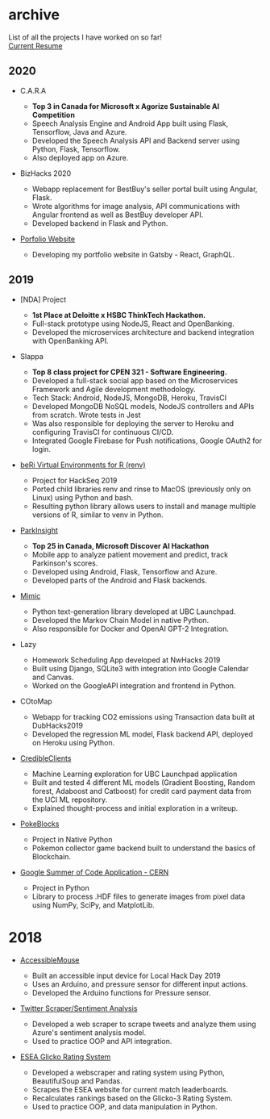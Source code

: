 # archive
List of all the projects I have worked on so far!  
[Current Resume](https://drive.google.com/file/d/1C__dHDh1ah7AaTy2tBGoG7tLaMPhgjdA/view?usp=drivesdk)
## 2020
* C.A.R.A 
  - **Top 3 in Canada for Microsoft x Agorize Sustainable AI Competition**
  - Speech Analysis Engine and Android App built using Flask, Tensorflow, Java and Azure. 
  - Developed the Speech Analysis API and Backend server using Python, Flask, Tensorflow.
  - Also deployed app on Azure. 
  
* BizHacks 2020
  - Webapp replacement for BestBuy's seller portal built using Angular, Flask.
  - Wrote algorithms for image analysis, API communications with Angular frontend as well as BestBuy developer API. 
  - Developed backend in Flask and Python. 

* [Porfolio Website](https://r614.github.io)
  - Developing my portfolio website in Gatsby - React, GraphQL. 
  
## 2019
* [NDA] Project
  - **1st Place at Deloitte x HSBC ThinkTech Hackathon.**
  - Full-stack prototype using NodeJS, React and OpenBanking. 
  - Developed the microservices architecture and backend integration with OpenBanking API. 
  
* Slappa
  - **Top 8 class project for CPEN 321 - Software Engineering.**
  - Developed a full-stack social app based on the Microservices Framework and Agile development methodology.
  - Tech Stack: Android, NodeJS, MongoDB, Heroku, TravisCI
  - Developed MongoDB NoSQL models, NodeJS controllers and APIs from scratch. Wrote tests in Jest 
  - Was also responsible for deploying the server to Heroku and configuring TravisCI for continuous CI/CD. 
  - Integrated Google Firebase for Push notifications, Google OAuth2 for login.

* [beRi Virtual Environments for R (renv)](https://github.com/datasnakes/renv) 
  - Project for HackSeq 2019
  - Ported child libraries renv and rinse to MacOS (previously only on Linux) using Python and bash.
  - Resulting python library allows users to install and manage multiple versions of R, similar to venv in Python. 

* [ParkInsight](https://github.com/parkinsight/parkinsight)
  - **Top 25 in Canada, Microsoft Discover AI Hackathon**
  - Mobile app to analyze patient movement and predict, track Parkinson's scores.
  - Developed using Android, Flask, Tensorflow and Azure.
  - Developed parts of the Android and Flask backends.

* [Mimic](https://github.com/ubclaunchpad/mimic)
  - Python text-generation library developed at UBC Launchpad. 
  - Developed the Markov Chain Model in native Python. 
  - Also responsible for Docker and OpenAI GPT-2 Integration. 
  
* Lazy
  - Homework Scheduling App developed at NwHacks 2019
  - Built using Django, SQLite3 with integration into Google Calendar and Canvas. 
  - Worked on the GoogleAPI integration and frontend in Python. 

* COtoMap
  - Webapp for tracking CO2 emissions using Transaction data built at DubHacks2019
  - Developed the regression ML model, Flask backend API, deployed on Heroku using Python. 

* [CredibleClients](https://github.com/r614/credible-clients)
  - Machine Learning exploration for UBC Launchpad application
  - Built and tested 4 different ML models (Gradient Boosting, Random forest, Adaboost and Catboost) for credit card payment data from the UCI ML repository. 
  - Explained thought-process and initial exploration in a writeup. 

* [PokeBlocks](https://github.com/r614/PokeBlocks)
  - Project in Native Python 
  - Pokemon collector game backend built to understand the basics of Blockchain. 

* [Google Summer of Code Application - CERN](https://github.com/r614/gsoc_eval)
  - Project in Python 
  - Library to process .HDF files to generate images from pixel data using NumPy, SciPy, and MatplotLib. 

# 2018

* [AccessibleMouse](https://github.com/r614/AccessibleMouse)
  - Built an accessible input device for Local Hack Day 2019
  - Uses an Arduino, and pressure sensor for different input actions.
  - Developed the Arduino functions for Pressure sensor. 

* [Twitter Scraper/Sentiment Analysis](https://github.com/r614/sentiment-analysis-ui)
  - Developed a web scraper to scrape tweets and analyze them using Azure's sentiment analysis model.
  - Used to practice OOP and API integration.
  
* [ESEA Glicko Rating System](https://github.com/r614/Glicko-Rating-System-ESEA)
  - Developed a webscraper and rating system using Python, BeautifulSoup and Pandas.
  - Scrapes the ESEA website for current match leaderboards.
  - Recalculates rankings based on the Glicko-3 Rating System.
  - Used to practice OOP, and data manipulation in Python. 

